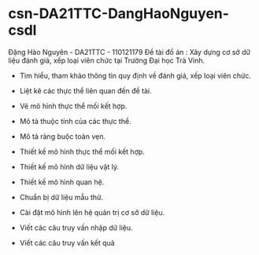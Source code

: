 # csn-DA21TTC-DangHaoNguyen-csdl
Đặng Hào Nguyên - DA21TTC - 110121179
Đề tài đồ án : Xây dựng cơ sở dữ liệu đánh giá, xếp loại viên chức tại Trường Đại học Trà Vinh.

- Tìm hiểu, tham khảo thông tin quy định về đánh giá, xếp loại viên chức.
- Liệt kê các thực thể liên quan đến đề tài.
  
- Vẽ mô hình thực thể mối kết hợp.
- Mô tả thuộc tính của các thực thể.
- Mô tả ràng buộc toàn vẹn.
  
- Thiết kế mô hình thực thể mối kết hợp.
- Thiết kế mô hình dữ liệu vật lý.
- Thiết kế mô hình quan hệ.
  
- Chuẩn bị dữ liệu mẫu thử.
- Cài đặt mô hình lên hệ quản trị cơ sở dữ liệu.
  
- Viết các câu truy vấn nhập dữ liệu.
- Viết các câu truy vấn kết quả 
